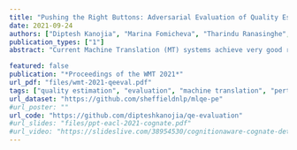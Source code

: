 ```yaml
---
title: "Pushing the Right Buttons: Adversarial Evaluation of Quality Estimation"
date: 2021-09-24
authors: ["Diptesh Kanojia", "Marina Fomicheva", "Tharindu Ranasinghe", "Frédéric Blain", "Constantin Orăsan", "Lucia Specia"]
publication_types: ["1"]
abstract: "Current Machine Translation (MT) systems achieve very good results on a growing variety of language pairs and datasets. However, they are known to produce fluent translation outputs that can contain important meaning errors, thus undermining their reliability in practice. Quality Estimation (QE) is the task of automatically assessing the performance of MT systems at test time. Thus, in order to be useful, QE systems should be able to detect such errors. However, this ability is yet to be tested in the current evaluation practices, where QE systems are assessed only in terms of their correlation with human judgements. In this work, we bridge this gap by proposing a general methodology for adversarial testing of QE for MT. First, we show that despite a high correlation with human judgements achieved by the recent SOTA, certain types of meaning errors are still problematic for QE to detect. Second, we show that on average, the ability of a given model to discriminate between meaning-preserving and meaning-altering perturbations is predictive of its overall performance, thus potentially allowing for comparing QE systems without relying on manual quality annotation."

featured: false
publication: "*Proceedings of the WMT 2021*"
url_pdf: "files/wmt-2021-qeeval.pdf"
tags: ["quality estimation", "evaluation", "machine translation", "perturbations", "empirical"]
url_dataset: "https://github.com/sheffieldnlp/mlqe-pe"
#url_poster: ""
url_code: "https://github.com/dipteshkanojia/qe-evaluation"
#url_slides: "files/ppt-eacl-2021-cognate.pdf"
#url_video: "https://slideslive.com/38954530/cognitionaware-cognate-detection"
---
```


